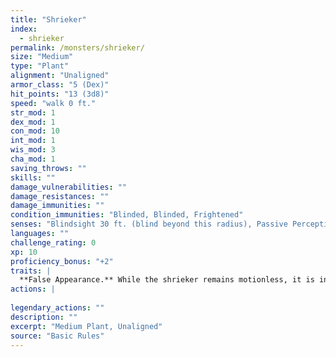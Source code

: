 ```yaml
---
title: "Shrieker"
index:
  - shrieker
permalink: /monsters/shrieker/
size: "Medium"
type: "Plant"
alignment: "Unaligned"
armor_class: "5 (Dex)"
hit_points: "13 (3d8)"
speed: "walk 0 ft."
str_mod: 1
dex_mod: 1
con_mod: 10
int_mod: 1
wis_mod: 3
cha_mod: 1
saving_throws: ""
skills: ""
damage_vulnerabilities: ""
damage_resistances: ""
damage_immunities: ""
condition_immunities: "Blinded, Blinded, Frightened"
senses: "Blindsight 30 ft. (blind beyond this radius), Passive Perception 6"
languages: ""
challenge_rating: 0
xp: 10
proficiency_bonus: "+2"
traits: |
  **False Appearance.** While the shrieker remains motionless, it is indistinguishable from an ordinary fungus.
actions: |
    
legendary_actions: ""
description: ""
excerpt: "Medium Plant, Unaligned"
source: "Basic Rules"
---
```

